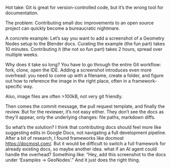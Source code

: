 Hot take: Git is great for version-controlled code, but it’s the wrong tool for documentation.

The problem: Contributing small doc improvements to an open source project can quickly become a bureaucratic nightmare.

A concrete example:
Let’s say you want to add a screenshot of a Geometry Nodes setup to the Blender docs.
Curating the example (the fun part) takes 10 minutes.
Contributing it (the not so fun part) takes 2 hours, spread over multiple weeks.

Why does it take so long?
You have to go through the entire Git workflow: fork, clone, open the IDE.
Adding a screenshot introduces even more overhead: you need to come up with a filename, create a folder, and figure out how to reference the image in the right place, often in a framework-specific way.

Also, image files are often >100kB, not very git friendly.

Then comes the commit message, the pull request template, and finally the review. But for the reviewer, it’s not easy either. They don’t see the docs as they’ll appear, only the underlying changes: file paths, markdown diffs. 

So what’s the solution?
I think that contributing docs should feel more like suggesting edits in Google Docs, not navigating a full development pipeline.
After a bit of research, I found frameworks like docmost https://docmost.com/. 
But it would be difficult to switch a full framework for already existing docs, so maybe another idea.
what if an AI agent could handle the overhead? Something like:
“Hey, add this screenshot to the docs under ‘Examples → GeoNodes’.”  And it just does the right thing.
